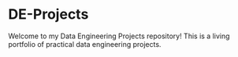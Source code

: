 # DE-Projects
Welcome to my Data Engineering Projects repository! This is a living portfolio of practical data engineering projects.
